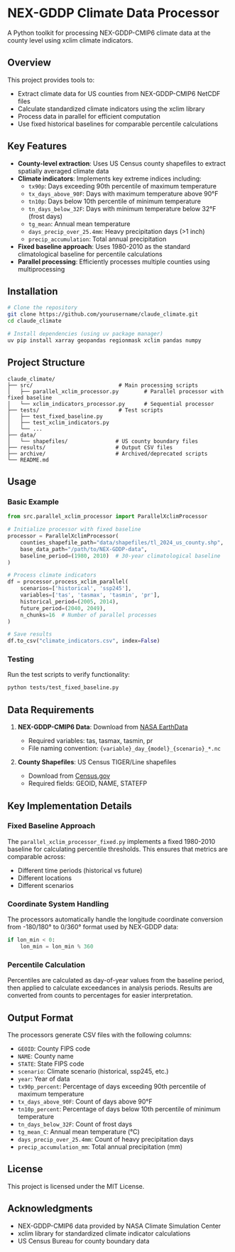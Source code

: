 # NEX-GDDP Climate Data Processor

A Python toolkit for processing NEX-GDDP-CMIP6 climate data at the county level using xclim climate indicators.

## Overview

This project provides tools to:
- Extract climate data for US counties from NEX-GDDP-CMIP6 NetCDF files
- Calculate standardized climate indicators using the xclim library
- Process data in parallel for efficient computation
- Use fixed historical baselines for comparable percentile calculations

## Key Features

- **County-level extraction**: Uses US Census county shapefiles to extract spatially averaged climate data
- **Climate indicators**: Implements key extreme indices including:
  - `tx90p`: Days exceeding 90th percentile of maximum temperature
  - `tx_days_above_90F`: Days with maximum temperature above 90°F
  - `tn10p`: Days below 10th percentile of minimum temperature
  - `tn_days_below_32F`: Days with minimum temperature below 32°F (frost days)
  - `tg_mean`: Annual mean temperature
  - `days_precip_over_25.4mm`: Heavy precipitation days (>1 inch)
  - `precip_accumulation`: Total annual precipitation
- **Fixed baseline approach**: Uses 1980-2010 as the standard climatological baseline for percentile calculations
- **Parallel processing**: Efficiently processes multiple counties using multiprocessing

## Installation

```bash
# Clone the repository
git clone https://github.com/yourusername/claude_climate.git
cd claude_climate

# Install dependencies (using uv package manager)
uv pip install xarray geopandas regionmask xclim pandas numpy
```

## Project Structure

```
claude_climate/
├── src/                           # Main processing scripts
│   ├── parallel_xclim_processor.py        # Parallel processor with fixed baseline
│   └── xclim_indicators_processor.py      # Sequential processor
├── tests/                         # Test scripts
│   ├── test_fixed_baseline.py
│   ├── test_xclim_indicators.py
│   └── ...
├── data/
│   └── shapefiles/               # US county boundary files
├── results/                      # Output CSV files
├── archive/                      # Archived/deprecated scripts
└── README.md
```

## Usage

### Basic Example

```python
from src.parallel_xclim_processor import ParallelXclimProcessor

# Initialize processor with fixed baseline
processor = ParallelXclimProcessor(
    counties_shapefile_path="data/shapefiles/tl_2024_us_county.shp",
    base_data_path="/path/to/NEX-GDDP-data",
    baseline_period=(1980, 2010)  # 30-year climatological baseline
)

# Process climate indicators
df = processor.process_xclim_parallel(
    scenarios=['historical', 'ssp245'],
    variables=['tas', 'tasmax', 'tasmin', 'pr'],
    historical_period=(2005, 2014),
    future_period=(2040, 2049),
    n_chunks=16  # Number of parallel processes
)

# Save results
df.to_csv("climate_indicators.csv", index=False)
```

### Testing

Run the test scripts to verify functionality:

```bash
python tests/test_fixed_baseline.py
```

## Data Requirements

1. **NEX-GDDP-CMIP6 Data**: Download from [NASA EarthData](https://www.nccs.nasa.gov/services/data-collections/land-based-products/nex-gddp-cmip6)
   - Required variables: tas, tasmax, tasmin, pr
   - File naming convention: `{variable}_day_{model}_{scenario}_*.nc`

2. **County Shapefiles**: US Census TIGER/Line shapefiles
   - Download from [Census.gov](https://www.census.gov/geographies/mapping-files/time-series/geo/tiger-line-file.html)
   - Required fields: GEOID, NAME, STATEFP

## Key Implementation Details

### Fixed Baseline Approach
The `parallel_xclim_processor_fixed.py` implements a fixed 1980-2010 baseline for calculating percentile thresholds. This ensures that metrics are comparable across:
- Different time periods (historical vs future)
- Different locations
- Different scenarios

### Coordinate System Handling
The processors automatically handle the longitude coordinate conversion from -180/180° to 0/360° format used by NEX-GDDP data:
```python
if lon_min < 0:
    lon_min = lon_min % 360
```

### Percentile Calculation
Percentiles are calculated as day-of-year values from the baseline period, then applied to calculate exceedances in analysis periods. Results are converted from counts to percentages for easier interpretation.

## Output Format

The processors generate CSV files with the following columns:
- `GEOID`: County FIPS code
- `NAME`: County name
- `STATE`: State FIPS code
- `scenario`: Climate scenario (historical, ssp245, etc.)
- `year`: Year of data
- `tx90p_percent`: Percentage of days exceeding 90th percentile of maximum temperature
- `tx_days_above_90F`: Count of days above 90°F
- `tn10p_percent`: Percentage of days below 10th percentile of minimum temperature
- `tn_days_below_32F`: Count of frost days
- `tg_mean_C`: Annual mean temperature (°C)
- `days_precip_over_25.4mm`: Count of heavy precipitation days
- `precip_accumulation_mm`: Total annual precipitation (mm)

## License

This project is licensed under the MIT License.

## Acknowledgments

- NEX-GDDP-CMIP6 data provided by NASA Climate Simulation Center
- xclim library for standardized climate indicator calculations
- US Census Bureau for county boundary data